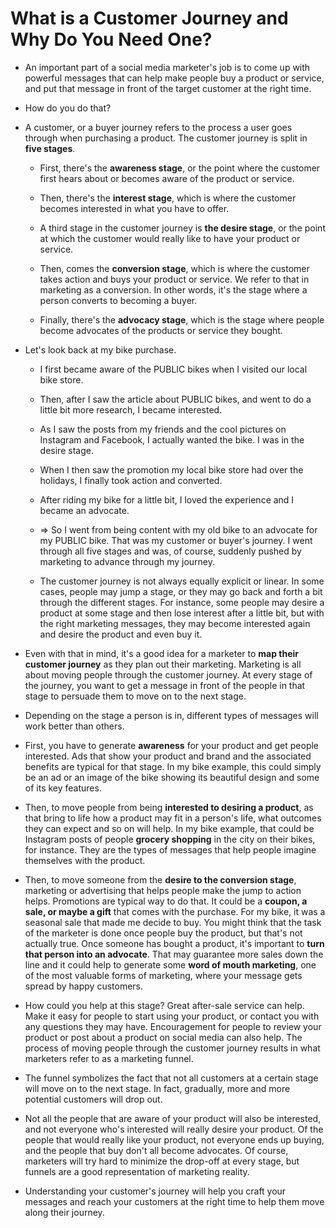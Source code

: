 # What is a Customer Journey and Why Do You Need One?

- An important part of a social media marketer's job is to come up with powerful messages that can help make people buy a product or service, and put that message in front of the target customer at the right time.

- How do you do that?

- A customer, or a buyer journey refers to the process a user goes through when purchasing a product. The customer journey is split in **five stages**.

  - First, there's the **awareness stage**, or the point where the customer first hears about or becomes aware of the product or service.
  - Then, there's the **interest stage**, which is where the customer becomes interested in what you have to offer.
  - A third stage in the customer journey is **the desire stage**, or the point at which the customer would really like to have your product or service.

  - Then, comes the **conversion stage**, which is where the customer takes action and buys your product or service. We refer to that in marketing as a conversion. In other words, it's the stage where a person converts to becoming a buyer.
  - Finally, there's the **advocacy stage**, which is the stage where people become advocates of the products or service they bought.

- Let's look back at my bike purchase.

  - I first became aware of the PUBLIC bikes when I visited our local bike store.
  - Then, after I saw the article about PUBLIC bikes, and went to do a little bit more research, I became interested.
  - As I saw the posts from my friends and the cool pictures on Instagram and Facebook, I actually wanted the bike. I was in the desire stage.
  - When I then saw the promotion my local bike store had over the holidays, I finally took action and converted.
  - After riding my bike for a little bit, I loved the experience and I became an advocate.

  - => So I went from being content with my old bike to an advocate for my PUBLIC bike. That was my customer or buyer's journey. I went through all five stages and was, of course, suddenly pushed by marketing to advance through my journey.

  - The customer journey is not always equally explicit or linear. In some cases, people may jump a stage, or they may go back and forth a bit through the different stages. For instance, some people may desire a product at some stage and then lose interest after a little bit, but with the right marketing messages, they may become interested again and desire the product and even buy it.

- Even with that in mind, it's a good idea for a marketer to **map their customer journey** as they plan out their marketing. Marketing is all about moving people through the customer journey. At every stage of the journey, you want to get a message in front of the people in that stage to persuade them to move on to the next stage.
- Depending on the stage a person is in, different types of messages will work better than others.
- First, you have to generate **awareness** for your product and get people interested. Ads that show your product and brand and the associated benefits are typical for that stage. In my bike example, this could simply be an ad or an image of the bike showing its beautiful design and some of its key features.
- Then, to move people from being **interested to desiring a product**, as that bring to life how a product may fit in a person's life, what outcomes they can expect and so on will help. In my bike example, that could be Instagram posts of people **grocery shopping** in the city on their bikes, for instance. They are the types of messages that help people imagine themselves with the product.
- Then, to move someone from the **desire to the conversion stage**, marketing or advertising that helps people make the jump to action helps. Promotions are typical way to do that. It could be a **coupon, a sale, or maybe a gift** that comes with the purchase. For my bike, it was a seasonal sale that made me decide to buy. You might think that the task of the marketer is done once people buy the product, but that's not actually true. Once someone has bought a product, it's important to **turn that person into an advocate**. That may guarantee more sales down the line and it could help to generate some **word of mouth marketing**, one of the most valuable forms of marketing, where your message gets spread by happy customers.
- How could you help at this stage? Great after-sale service can help. Make it easy for people to start using your product, or contact you with any questions they may have. Encouragement for people to review your product or post about a product on social media can also help. The process of moving people through the customer journey results in what marketers refer to as a marketing funnel.
- The funnel symbolizes the fact that not all customers at a certain stage will move on to the next stage. In fact, gradually, more and more potential customers will drop out.

- Not all the people that are aware of your product will also be interested, and not everyone who's interested will really desire your product. Of the people that would really like your product, not everyone ends up buying, and the people that buy don't all become advocates. Of course, marketers will try hard to minimize the drop-off at every stage, but funnels are a good representation of marketing reality.

- Understanding your customer's journey will help you craft your messages and reach your customers at the right time to help them move along their journey.

